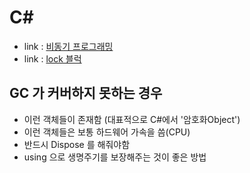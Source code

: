 # C#
- link : [비동기 프로그래밍](https://learn.microsoft.com/ko-kr/dotnet/csharp/asynchronous-programming/async-scenarios)
- link : [lock 블럭](https://www.csharpstudy.com/Threads/lock.aspx)

## GC 가 커버하지 못하는 경우
- 이런 객체들이 존재함 (대표적으로 C#에서 '암호화Object')
- 이런 객체들은 보통 하드웨어 가속을 씀(CPU)
- 반드시 Dispose 를 해줘야함
- using 으로 생명주기를 보장해주는 것이 좋은 방법